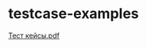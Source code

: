 # testcase-examples
[Тест кейсы.pdf](https://drive.google.com/file/d/17tScog9qYLyin6DGCflbtQYrJPW5gZ4y/view?usp=sharing)
